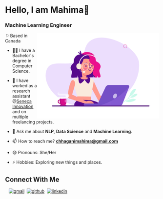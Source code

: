 # Hello, I am Mahima👋

### Machine Learning Engineer 

<img align="right" alt="Coding" width="400" src="221352975-94759904-aa4c-4032-a8ab-b546efb9c478.gif" />

⚐ Based in Canada

- 👨‍🎓 I have a Bachelor's degree in Computer Science.
- 🔭 I have worked as a research assistant @<a href="https://www.senecacollege.ca/innovation/research.html">Seneca Innovation</a> and on multiple freelancing projects.
- 💬 Ask me about **NLP**, **Data Science** and **Machine Learning**.
- 📫 How to reach me? **chhaganimahima@gmail.com**<br/>

- 😄 Pronouns: She/Her
- ⚡ Hobbies: Exploring new things and places.

<h2> Connect With Me </h2>

&nbsp;&nbsp;&nbsp;[<img src='https://cdn.jsdelivr.net/npm/simple-icons@3.0.1/icons/gmail.svg' alt='gmail' height='30'>](mailto:chhaganimahima@gmail.com)&nbsp;&nbsp;[<img src='https://cdn.jsdelivr.net/npm/simple-icons@3.0.1/icons/github.svg' alt='github' height='30'>](https://github.com/mahima5598)&nbsp;&nbsp;[<img src='https://cdn.jsdelivr.net/npm/simple-icons@3.0.1/icons/linkedin.svg' alt='linkedin' height='30'>](https://www.linkedin.com/in/mahima-chhagani/)
